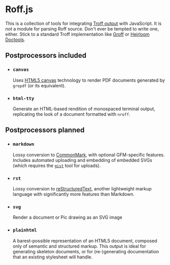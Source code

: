 Roff.js
=======

This is a collection of tools for integrating [Troff output](https://linux.die.net/man/7/ditroff) with JavaScript.
It is *not* a module for parsing Roff source. Don't ever be tempted to write one, either.
Stick to a standard Troff implementation like
[Groff](https://www.gnu.org/software/groff/) or
[Heirloom Doctools](http://n-t-roff.github.io/heirloom/doctools.html).


Postprocessors included
-----------------------
*	### `canvas`
	Uses [HTML5 canvas](https://developer.mozilla.org/en-US/docs/Web/API/CanvasRenderingContext2D)
	technology to render PDF documents generated by `gropdf` (or its equivalent).

*	### `html-tty`
	Generate an HTML-based rendition of monospaced terminal output,
	replicating the look of a document formatted with `nroff`.


Postprocessors planned
----------------------
*	### `markdown`
	Lossy conversion to [CommonMark](http://commonmark.org/), with optional GFM-specific features.
	Includes automated uploading and embedding of embedded SVGs (which
	requires the [`gist`](https://github.com/defunkt/gist) tool for uploads).

*	### `rst`
	Lossy conversion to [reStructuredText](http://docutils.sourceforge.net/rst.html),
	another lightweight markup language with significantly more features than Markdown.

*	### `svg`
	Render a document or Pic drawing as an SVG image

*	### `plainhtml`
	A barest-possible representation of an HTML5 document, composed only of semantic and
	structured markup. This output is ideal for generating skeleton documents,
	or for (re-)generating documentation that an existing stylesheet will handle.
